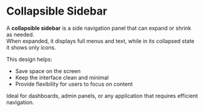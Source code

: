# Collapsible Sidebar

A **collapsible sidebar** is a side navigation panel that can expand or shrink as needed.  
When expanded, it displays full menus and text, while in its collapsed state it shows only icons.  

This design helps:
- Save space on the screen  
- Keep the interface clean and minimal  
- Provide flexibility for users to focus on content  

Ideal for dashboards, admin panels, or any application that requires efficient navigation.
